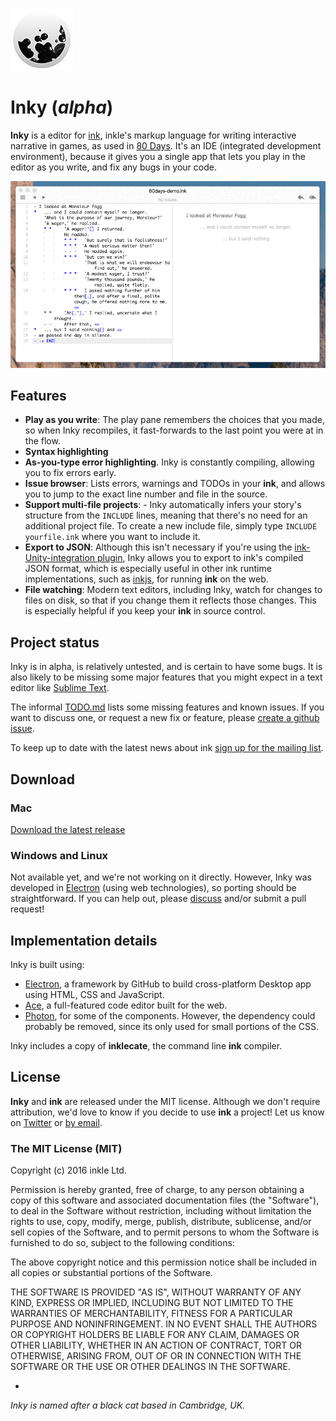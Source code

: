 ![](resources/icon-small.jpg)

# Inky (*alpha*)

**Inky** is a editor for [ink](http://www.inklestudios.com/ink), inkle's markup language for writing interactive narrative in games, as used in [80 Days](http://www.inklestudios.com/80days). It's an IDE (integrated development environment), because it gives you a single app that lets you play in the editor as you write, and fix any bugs in your code.

![](resources/screenshot.gif)

## Features

- **Play as you write**: The play pane remembers the choices that you made, so when Inky recompiles, it fast-forwards to the last point you were at in the flow.
- **Syntax highlighting**
- **As-you-type error highlighting**. Inky is constantly compiling, allowing you to fix errors early.
- **Issue browser**: Lists errors, warnings and TODOs in your **ink**,  and allows you to jump to the exact line number and file in the source.
- **Support multi-file projects**: - Inky automatically infers your story's structure from the `INCLUDE` lines, meaning that there's no need for an additional project file. To create a new include file, simply type `INCLUDE yourfile.ink` where you want to include it.
- **Export to JSON**: Although this isn't necessary if you're using the [ink-Unity-integration plugin](https://www.assetstore.unity3d.com/en/#!/content/60055), Inky allows you to export to ink's compiled JSON format, which is especially useful in other ink runtime implementations, such as [inkjs](https://github.com/y-lohse/inkjs), for running **ink** on the web.
- **File watching**: Modern text editors, including Inky, watch for changes to files on disk, so that if you change them it reflects those changes. This is especially helpful if you keep your **ink** in source control.

## Project status

Inky is in alpha, is relatively untested, and is certain to have some bugs. It is also likely to be missing some major features that you might expect in a text editor like [Sublime Text](https://www.sublimetext.com/).

The informal [TODO.md](TODO.md) lists some missing features and known issues. If you want to discuss one, or request a new fix or feature, please [create a github issue](http://www.github.com/inkle/inky/issues).

To keep up to date with the latest news about ink [sign up for the mailing list](http://www.inklestudios.com/ink#signup).

## Download

### Mac

[Download the latest release](http://www.github.com/inkle/inky/releases/latest)

### Windows and Linux

Not available yet, and we're not working on it directly. However, Inky was developed in [Electron](http://electron.atom.io/) (using web technologies), so porting should be straightforward. If you can help out, please [discuss](http://github.com/inkle/inky/issues) and/or submit a pull request!

## Implementation details

Inky is built using:

* [Electron](http://electron.atom.io/), a framework by GitHub to build cross-platform Desktop app using HTML, CSS and JavaScript.
* [Ace](https://ace.c9.io/#nav=about), a full-featured code editor built for the web.
* [Photon](http://photonkit.com/), for some of the components. However, the dependency could probably be removed, since its only used for small portions of the CSS.

Inky includes a copy of **inklecate**, the command line **ink** compiler.

## License

**Inky** and **ink** are released under the MIT license. Although we don't require attribution, we'd love to know if you decide to use **ink** a project! Let us know on [Twitter](http://www.twitter.com/inkleStudios) or [by email](mailto:info@inklestudios.com).

### The MIT License (MIT)
Copyright (c) 2016 inkle Ltd.

Permission is hereby granted, free of charge, to any person obtaining a copy of this software and associated documentation files (the "Software"), to deal in the Software without restriction, including without limitation the rights to use, copy, modify, merge, publish, distribute, sublicense, and/or sell copies of the Software, and to permit persons to whom the Software is furnished to do so, subject to the following conditions:

The above copyright notice and this permission notice shall be included in all copies or substantial portions of the Software.

THE SOFTWARE IS PROVIDED "AS IS", WITHOUT WARRANTY OF ANY KIND, EXPRESS OR IMPLIED, INCLUDING BUT NOT LIMITED TO THE WARRANTIES OF MERCHANTABILITY, FITNESS FOR A PARTICULAR PURPOSE AND NONINFRINGEMENT. IN NO EVENT SHALL THE AUTHORS OR COPYRIGHT HOLDERS BE LIABLE FOR ANY CLAIM, DAMAGES OR OTHER LIABILITY, WHETHER IN AN ACTION OF CONTRACT, TORT OR OTHERWISE, ARISING FROM, OUT OF OR IN CONNECTION WITH THE SOFTWARE OR THE USE OR OTHER DEALINGS IN THE SOFTWARE.

-

*Inky is named after a black cat based in Cambridge, UK.*
